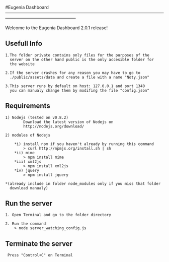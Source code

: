 #Eugenia Dashboard   
————————————————————————————————————————————————————

Welcome to the Eugenia Dashboard 2.0.1 release! 


Usefull Info
------------

	1.The folder private contains only files for the purposes of the 
	  server on the other hand public is the only accesible folder for
	  the website

	2.If the server crashes for any reason you may have to go to
   	  ./public/assets/data and create a file with a name "Noty.json"

	3.This server runs by default on host: 127.0.0.1 and port 1340
	  you can manualy change them by modifing the file "config.json"

Requirements
------------

 	1) Nodejs (tested on v0.8.2)
    		Download the latest version of Nodejs on
    		http://nodejs.org/download/
 
 	2) modules of Nodejs 

		*i) install npm if you haven't already by running this command
			> curl http://npmjs.org/install.sh | sh
		*ii) mime 
			> npm install mime 
		*iii) xml2js
			> npm install xml2js
		*iv) jquery
			> npm install jquery
	
 	*(already include in folder node_modules only if you miss that folder
	  download manualy)

Run the server
---------------

	1. Open Terminal and go to the folder directory

	2. Run the command 
		> node server_watching_config.js 


Terminate the server
--------------------
	
	 Press "Control+C" on Terminal
